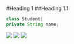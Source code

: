 #Heading 1
##Heading 1.1

```java 
class Student{
private String name;

```

![](https://www.planttext.com/api/plantuml/png/Z591JiCm4Bpx5QkS4eaSkFe40Xw0-WBNNhKMZWtUZIX2VLaFF8ala3fs4wDAS1lDZdPdTlVxz7L7h2AFWnDYWTef8dW8OoI4Jm7GWpKIhEU4lHfGmeQZzRj462GTxIlRu5Sym0xv4LbPHsrN5PGnJmUCsXAsc864GdNYABA7Gltj8ZLz7f7EBjgt32GKQjMqK5UQCXwuYgP3ZAZvtjCxncgStgD-cVbMLUKfwpO4jmpSy6ZGytz2e8_1kLQdtSjyWowLQDmEDZkv4l06VhaupyytR6uRw7je1kK_ccMfSehdf_ju4XUkbbvM9M6lI9GWkRheyXoP_Q-KLRlP_2IRiz3qTEXD-hw2VW000F__0m00)
![](https://www.planttext.com/api/plantuml/png/T92nJiDG34LtVyNDbWxyG39GeD1ET8d463searXD_D1xJgj-6mEVn2_WL20c94y-zqZN_lhuN6SBoUPf9Cf7KQIOcSZ4HiP3r8EOH0qZRd3tPd8Iks0ZeKzX0hcoo4JLOp3iek55jCyrIACnalI3LMW6oV09k6ujmeOVwEOcYHxTdVWryVbN7RdxrrmOaNGecpafzkevnZPCVBjQ0ehomdb5GDMskt3oIdYQjMsBegY9nymeDLxvirV-IpZqUpiljOre8kxvK2ydndUYjID_qZS0003__mC0)
![](https://www.planttext.com/api/plantuml/png/98uz2iCm38LtdK9ZCYG722Qaf8GCBXHA3Y0Q4KmTs_XdwDawz4YzGjLqaPw-1-_fyteFALFCPRS0wM4SHfyO89ji6M-P8_ly39ommIKnZYJZR6YBj0D0fVrcN8sKK4Er1EjfnSbOFj0oANKXLyZsFT0z-uYTXCJkC9MwSapUYTVD9tt0MQdHxw58hs1OiEabvRSRKPMkOKRLbj3-3nZOhVBw5m00__y30000)

